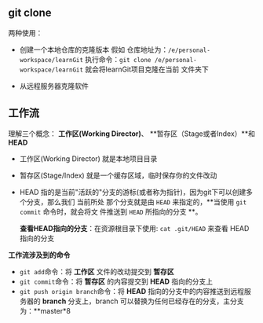 ## git clone
两种使用：
- 创建一个本地仓库的克隆版本
假如 仓库地址为：`/e/personal-workspace/learnGit`
执行命令：`git clone /e/personal-workspace/learnGit` 就会将learnGit项目克隆在当前
文件夹下

- 从远程服务器克隆软件

## 工作流
理解三个概念： **工作区(Working Director)**、 **暂存区（Stage或者Index）**和 **HEAD**
- 工作区(Working Director)
  就是本地项目目录
- 暂存区(Stage/Index) 
  就是一个缓存区域，临时保存你的文件改动
- HEAD
  指的是当前"活跃的"分支的游标(或者称为指针)，因为git下可以创建多个分支，那么我们
  当前所处 那个分支就是由 `HEAD` 来指定的，**当使用 `git commit` 命令时，就会将文
  件推送到 `HEAD` 所指向的分支 **。

  **查看HEAD指向的分支**：在资源根目录下使用: `cat .git/HEAD` 来查看 HEAD指向的分支

**工作流涉及到的命令** 
- `git add`命令：将 **工作区** 文件的改动提交到 **暂存区**
- `git commit`命令：将 **暂存区** 的内容提交到 **HEAD** 指向的分支上
- `git push origin branch`命令：将 **HEAD** 指向的分支中的内容推送到远程服务器的
   **branch** 分支上，branch 可以替换为任何已经存在的分支，主分支为：**master*8 
      


